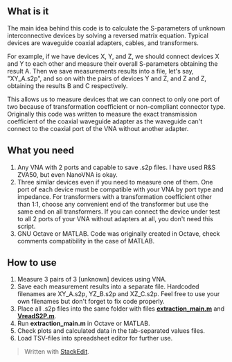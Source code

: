 ## What is it

The main idea behind this code is to calculate the S-parameters of unknown interconnective devices by solving a reversed matrix equation. Typical devices are waveguide coaxial adapters, cables, and transformers.

For example, if we have devices X, Y, and Z, we should connect devices X and Y to each other and measure their overall S-parameters obtaining the result A. Then we save measurements results into a file, let's say, "XY_A.s2p", and so on with the pairs of devices Y and Z, and Z and Z, obtaining the results B and C respectively.

This allows us to measure devices that we can connect to only one port of two because of transformation coefficient or non-compliant connector type. Originally this code was written to measure the exact transmission coefficient of the coaxial waveguide adapter as the waveguide can't connect to the coaxial port of the VNA without another adapter.

## What you need

1. Any VNA with 2 ports and capable to save .s2p files. I have used R&S ZVA50, but even NanoVNA is okay.
2. Three similar devices even if you need to measure one of them. One port of each device must be compatible with your VNA by port type and impedance. For transformers with a transformation coefficient other than 1:1, choose any convenient end of the transformer but use the same end on all transformers. If you can connect the device under test to all 2 ports of your VNA without adapters at all, you don't need this script.
3. GNU Octave or MATLAB. Code was originally created in Octave, check comments compatibility in the case of MATLAB.

## How to use

 1. Measure 3 pairs of 3 [unknown] devices using VNA.
 2. Save each measurement results into a separate file. Hardcoded filenames are XY_A.s2p, YZ_B.s2p and XZ_C.s2p. Feel free to use your own filenames but don't forget to fix code properly.
 3. Place all .s2p files into the same folder with files [**extraction_main.m**](https://github.com/Sanila-san/HamRadioSweets/blob/master/dut-s-parameters-extraction/extraction_main.m "extraction_main.m") and [**VreadS2P.m**](https://github.com/Sanila-san/HamRadioSweets/blob/master/dut-s-parameters-extraction/VreadS2P.m "VreadS2P.m").
 4. Run **extraction_main.m** in Octave or MATLAB.
 5. Check plots and calculated data in the tab-separated values files. 
 6. Load TSV-files into spreadsheet editor for further use.

> Written with [StackEdit](https://stackedit.io/).
